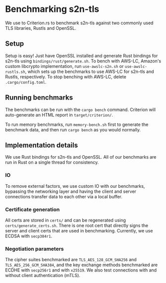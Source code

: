 # Benchmarking s2n-tls

We use to Criterion.rs to benchmark s2n-tls against two commonly used TLS libraries, Rustls and OpenSSL.

## Setup 

Setup is easy! Just have OpenSSL installed and generate Rust bindings for s2n-tls using `bindings/rust/generate.sh`. To bench with AWS-LC, Amazon's custom libcrypto implementation, run `use-awslc-s2n.sh` or `use-awslc-rustls.sh`, which sets up the benchmarks to use AWS-LC for s2n-tls and Rustls, respectively. To stop benching with AWS-LC, delete `.cargo/config.toml`.

## Running benchmarks

The benchmarks can be run with the `cargo bench` command. Criterion will auto-generate an HTML report in `target/criterion/`. 

To run memory benchmarks, run `memory-bench.sh` first to generate the benchmark data, and then run `cargo bench` as you would normally.

## Implementation details

We use Rust bindings for s2n-tls and OpenSSL. All of our benchmarks are run in Rust on a single thread for consistency. 

### IO

To remove external factors, we use custom IO with our benchmarks, bypassing the networking layer and having the client and server connections transfer data to each other via a local buffer. 

### Certificate generation

All certs are stored in `certs/` and can be regenerated using `certs/generate_certs.sh`. There is one root cert that directly signs the server and client certs that are used in benchmarking. Currently, we use ECDSA with `secp384r1`.

### Negotiation parameters

The cipher suites benchmarked are `TLS_AES_128_GCM_SHA256` and `TLS_AES_256_GCM_SHA384`, and the key exchange methods benchmarked are ECDHE with `secp256r1` and with `x25519`. We also test connections with and without client authentication (mTLS).
